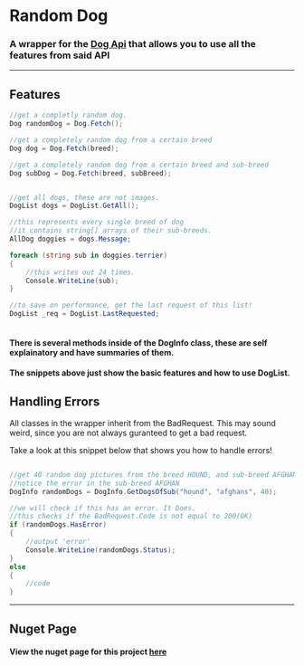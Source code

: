 # Random Dog

### A wrapper for the [Dog Api](https://dog.ceo/dog-api/) that allows you to use all the features from said API  

_____________________________________________________________________________________________

## Features

```csharp
//get a completly random dog.
Dog randomDog = Dog.Fetch();

//get a completely random dog from a certain breed
Dog dog = Dog.Fetch(breed);

//get a completely random dog from a certain breed and sub-breed
Dog subDog = Dog.Fetch(breed, subBreed);
```

```csharp 

//get all dogs, these are not images.
DogList dogs = DogList.GetAll();

//this represents every single breed of dog
//it contains string[] arrays of their sub-breeds.
AllDog doggies = dogs.Message;

foreach (string sub in doggies.terrier)
{
    //this writes out 24 times.
    Console.WriteLine(sub);
}

//to save on performance, get the last request of this list!
DogList _req = DogList.LastRequested;
            
```

#### There is several methods inside of the DogInfo class, these are self explainatory and have summaries of them.
#### The snippets above just show the basic features and how to use DogList.

## Handling Errors

All classes in the wrapper inherit from the BadRequest. This may sound weird, since you are not always guranteed to get a bad request. 

Take a look at this snippet below that shows you how to handle errors!

```csharp

//get 40 random dog pictures from the breed HOUND, and sub-breed AFGHANz
//notice the error in the sub-breed AFGHAN
DogInfo randomDogs = DogInfo.GetDogsOfSub("hound", "afghans", 40);

//we will check if this has an error. It Does.
//this checks if the BadRequest.Code is not equal to 200(OK)
if (randomDogs.HasError)
{
    //output 'error'
    Console.WriteLine(randomDogs.Status);
}
else
{
    //code
}

```

________________________________________________________________________________________

## Nuget Page

#### View the nuget page for this project [here](https://www.nuget.org/packages/RandomDog/)
